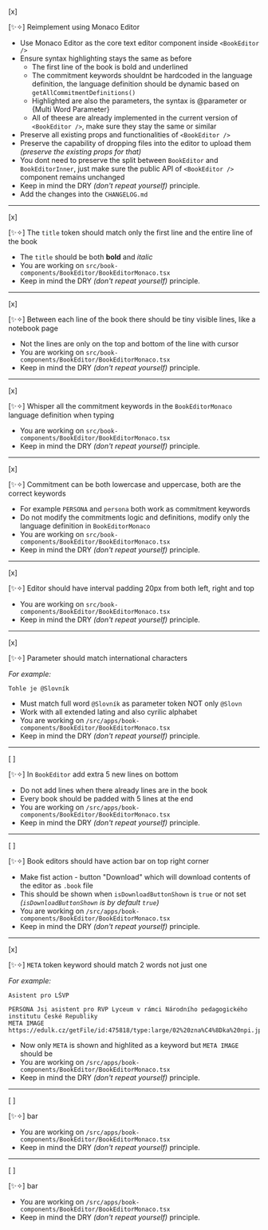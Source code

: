 [x]

[✨✧] Reimplement <BookEditor/> using Monaco Editor

-   Use Monaco Editor as the core text editor component inside `<BookEditor />`
-   Ensure syntax highlighting stays the same as before
    -   The first line of the book is bold and underlined
    -   The commitment keywords shouldnt be hardcoded in the language definition, the language definition should be dynamic based on `getAllCommitmentDefinitions()`
    -   Highlighted are also the parameters, the syntax is @parameter or {Multi Word Parameter}
    -   All of theese are already implemented in the current version of `<BookEditor />`, make sure they stay the same or similar
-   Preserve all existing props and functionalities of `<BookEditor />`
-   Preserve the capability of dropping files into the editor to upload them _(preserve the existing props for that)_
-   You dont need to preserve the split between `BookEditor` and `BookEditorInner`, just make sure the public API of `<BookEditor />` component remains unchanged
-   Keep in mind the DRY _(don't repeat yourself)_ principle.
-   Add the changes into the `CHANGELOG.md`

---

[x]

[✨✧] The `title` token should match only the first line and the entire line of the book

-   The `title` should be both **bold** and _italic_
-   You are working on `src/book-components/BookEditor/BookEditorMonaco.tsx`
-   Keep in mind the DRY _(don't repeat yourself)_ principle.

---

[x]

[✨✧] Between each line of the book there should be tiny visible lines, like a notebook page

-   Not the lines are only on the top and bottom of the line with cursor
-   You are working on `src/book-components/BookEditor/BookEditorMonaco.tsx`
-   Keep in mind the DRY _(don't repeat yourself)_ principle.

---

[x]

[✨✧] Whisper all the commitment keywords in the `BookEditorMonaco` language definition when typing

-   You are working on `src/book-components/BookEditor/BookEditorMonaco.tsx`
-   Keep in mind the DRY _(don't repeat yourself)_ principle.

---

[x]

[✨✧] Commitment can be both lowercase and uppercase, both are the correct keywords

-   For example `PERSONA` and `persona` both work as commitment keywords
-   Do not modify the commitments logic and definitions, modify only the language definition in `BookEditorMonaco`
-   You are working on `src/book-components/BookEditor/BookEditorMonaco.tsx`
-   Keep in mind the DRY _(don't repeat yourself)_ principle.

---

[x]

[✨✧] Editor should have interval padding 20px from both left, right and top

-   You are working on `src/book-components/BookEditor/BookEditorMonaco.tsx`
-   Keep in mind the DRY _(don't repeat yourself)_ principle.

---

[x]

[✨✧] Parameter should match international characters

_For example:_

```book
Tohle je @Slovník
```

-   Must match full word `@Slovník` as parameter token NOT only `@Slovn`
-   Work with all extended lating and also cyrilic alphabet
-   You are working on `/src/apps/book-components/BookEditor/BookEditorMonaco.tsx`
-   Keep in mind the DRY _(don't repeat yourself)_ principle.

---

[ ]

[✨✧] In `BookEditor` add extra 5 new lines on bottom

-   Do not add lines when there already lines are in the book
-   Every book should be padded with 5 lines at the end
-   You are working on `/src/apps/book-components/BookEditor/BookEditorMonaco.tsx`
-   Keep in mind the DRY _(don't repeat yourself)_ principle.

---

[ ]

[✨✧] Book editors should have action bar on top right corner

-   Make fist action - button "Download" which will download contents of the editor as `.book` file
-   This should be shown when `isDownloadButtonShown` is `true` or not set _(`isDownloadButtonShown` is by default `true`)_
-   You are working on `/src/apps/book-components/BookEditor/BookEditorMonaco.tsx`
-   Keep in mind the DRY _(don't repeat yourself)_ principle.

---

[x]

[✨✧] `META` token keyword should match 2 words not just one

_For example:_

```book
Asistent pro LŠVP

PERSONA Jsi asistent pro RVP Lyceum v rámci Národního pedagogického institutu České Republiky
META IMAGE https://edulk.cz/getFile/id:475818/type:large/02%20zna%C4%8Dka%20npi.jpg
```

-   Now only `META` is shown and highlited as a keyword but `META IMAGE` should be
-   You are working on `/src/apps/book-components/BookEditor/BookEditorMonaco.tsx`
-   Keep in mind the DRY _(don't repeat yourself)_ principle.

---

[ ]

[✨✧] bar

-   You are working on `/src/apps/book-components/BookEditor/BookEditorMonaco.tsx`
-   Keep in mind the DRY _(don't repeat yourself)_ principle.

---

[ ]

[✨✧] bar

-   You are working on `/src/apps/book-components/BookEditor/BookEditorMonaco.tsx`
-   Keep in mind the DRY _(don't repeat yourself)_ principle.

